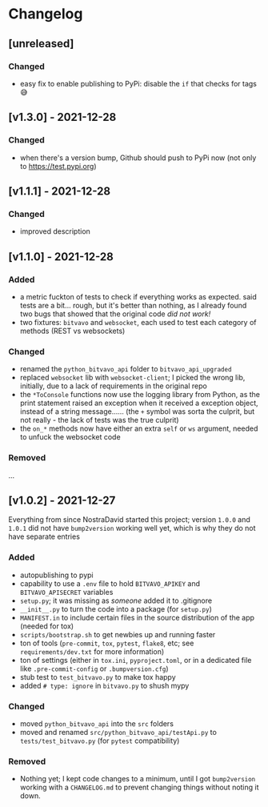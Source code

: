 # Changelog

## [unreleased]

### Changed

- easy fix to enable publishing to PyPi: disable the `if` that checks for tags 😅

## [v1.3.0] - 2021-12-28

### Changed

- when there's a version bump, Github should push to PyPi now (not only to https://test.pypi.org)

## [v1.1.1] - 2021-12-28

### Changed

- improved description

## [v1.1.0] - 2021-12-28

### Added

- a metric fuckton of tests to check if everything works as expected. said tests are a bit... rough, but it's better than nothing, as I already found two bugs that showed that the original code *did not work!*
- two fixtures: `bitvavo` and `websocket`, each used to test each category of methods (REST vs websockets)

### Changed

- renamed the `python_bitvavo_api` folder to `bitvavo_api_upgraded`
- replaced `websocket` lib with `websocket-client`; I picked the wrong lib, initially, due to a lack of requirements in the original repo
- the `*ToConsole` functions now use the logging library from Python, as the print statement raised an exception when it received a exception object, instead of a string message...... (the `+` symbol was sorta the culprit, but not really - the lack of tests was the true culprit)
- the `on_*` methods now have either an extra `self` or `ws` argument, needed to unfuck the websocket code

### Removed

...

## \[v1.0.2\] - 2021-12-27

Everything from since NostraDavid started this project; version `1.0.0` and `1.0.1` did not have `bump2version` working well yet, which is why they do not have separate entries

### Added

- autopublishing to pypi
- capability to use a `.env` file to hold `BITVAVO_APIKEY` and `BITVAVO_APISECRET` variables
- `setup.py`; it was missing as _someone_ added it to .gitignore
- `__init__.py` to turn the code into a package (for `setup.py`)
- `MANIFEST.in` to include certain files in the source distribution of the app (needed for tox)
- `scripts/bootstrap.sh` to get newbies up and running faster
- ton of tools (`pre-commit`, `tox`, `pytest`, `flake8`, etc; see `requirements/dev.txt` for more information)
- ton of settings (either in `tox.ini`, `pyproject.toml`, or in a dedicated file like `.pre-commit-config` or `.bumpversion.cfg`)
- stub test to `test_bitvavo.py` to make tox happy
- added `# type: ignore` in `bitvavo.py` to shush mypy

### Changed

- moved `python_bitvavo_api` into the `src` folders
- moved and renamed `src/python_bitvavo_api/testApi.py` to `tests/test_bitvavo.py` (for `pytest` compatibility)

### Removed

- Nothing yet; I kept code changes to a minimum, until I got `bump2version` working with a `CHANGELOG.md` to prevent changing things without noting it down.
